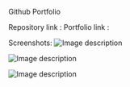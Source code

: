 Github Portfolio

Repository link : 
Portfolio link : 

Screenshots:
![Image description](./assets/images/AboutMe.PNG)

![Image description](./assets/images/Portfolio.PNG)

![Image description](./assets/images/Contact.PNG)

